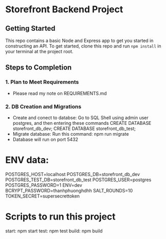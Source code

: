 # Storefront Backend Project

## Getting Started

This repo contains a basic Node and Express app to get you started in constructing an API. To get started, clone this repo and run `npm install` in your terminal at the project root.

## Steps to Completion

### 1. Plan to Meet Requirements
- Please read my note on REQUIREMENTS.md

### 2.  DB Creation and Migrations
- Create and conect to databse: Go to SQL Shell using admin user postgres, and then entering these commands
    CREATE DATABASE storefront_db_dev;
    CREATE DATABASE storefront_db_test;
- Migrate database: Run this command: npm run migrate
- Database will run on port 5432

# ENV data:
POSTGRES_HOST=localhost
POSTGRES_DB=storefront_db_dev
POSTGRES_TEST_DB=storefront_db_test
POSTGRES_USER=postgres
POSTGRES_PASSWORD=1
ENV=dev
BCRYPT_PASSWORD=thanhphuonghdhh
SALT_ROUNDS=10
TOKEN_SECRET=supersecrettoken

# Scripts to run this project
start: npm start
test: npm test
build: npm build
